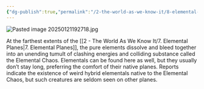 ```yaml
---
{"dg-publish":true,"permalink":"/2-the-world-as-we-know-it/8-elemental-chaos/","created":"2025-01-19T13:38:42.807-06:00","updated":"2025-01-21T19:27:27.443-06:00"}
---
```


![Pasted image 20250121192718.jpg](/img/user/Images/Pasted%20image%2020250121192718.jpg)

At the farthest extents of the [[2 - The World As We Know It/7. Elemental Planes\|7. Elemental Planes]], the pure elements dissolve and bleed together into an unending tumult of clashing energies and colliding substance called the Elemental Chaos. Elementals can be found here as well, but they usually don’t stay long, preferring the comfort of their native planes. Reports indicate the existence of weird hybrid elementals native to the Elemental Chaos, but such creatures are seldom seen on other planes.